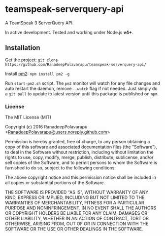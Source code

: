 # teamspeak-serverquery-api
A TeamSpeak 3 ServerQuery API.

In active development. Tested and working under Node.js **v4+**.

## Installation

Get the project: `git clone https://github.com/RanadeepPolavarapu/teamspeak-serverquery-api/`  

Install [pm2](http://pm2.keymetrics.io/): `npm install pm2 -g`

Run `start-pm2.sh` script. The `pm2` monitor will watch for any file changes and auto restart the daemon, remove `--watch` flag if not needed. Just simply do a `git pull` to update to latest version until this package is published on `npm`. 

### License
The MIT License (MIT)

Copyright (c) 2016 RanadeepPolavarapu \<RanadeepPolavarapu@users.noreply.github.com\>

Permission is hereby granted, free of charge, to any person obtaining a copy of this software and associated documentation files (the "Software"), to deal in the Software without restriction, including without limitation the rights to use, copy, modify, merge, publish, distribute, sublicense, and/or sell copies of the Software, and to permit persons to whom the Software is furnished to do so, subject to the following conditions:

The above copyright notice and this permission notice shall be included in all copies or substantial portions of the Software.

THE SOFTWARE IS PROVIDED "AS IS", WITHOUT WARRANTY OF ANY KIND, EXPRESS OR IMPLIED, INCLUDING BUT NOT LIMITED TO THE WARRANTIES OF MERCHANTABILITY, FITNESS FOR A PARTICULAR PURPOSE AND NONINFRINGEMENT. IN NO EVENT SHALL THE AUTHORS OR COPYRIGHT HOLDERS BE LIABLE FOR ANY CLAIM, DAMAGES OR OTHER LIABILITY, WHETHER IN AN ACTION OF CONTRACT, TORT OR OTHERWISE, ARISING FROM, OUT OF OR IN CONNECTION WITH THE SOFTWARE OR THE USE OR OTHER DEALINGS IN THE SOFTWARE.
